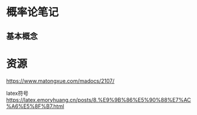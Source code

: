 # 概率论笔记
## 基本概念

# 资源
https://www.matongxue.com/madocs/2107/

latex符号 https://latex.emoryhuang.cn/posts/8.%E9%9B%86%E5%90%88%E7%AC%A6%E5%8F%B7.html